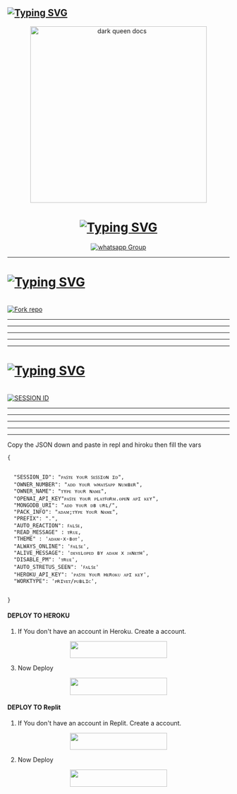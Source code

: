 ## [![Typing SVG](https://readme-typing-svg.herokuapp.com?font=Rockstar-ExtraBold&color=F33A6A&lines=Leave+the+useless+educated+friends;+If+he+is+a+drug+addict;and+of+good+character;+associate+with+him)](https://git.io/typing-svg)










<!DOCTYPE html>
<html>
<body>
  <p align="center">
    <a href="https://chat.whatsapp.com/IpDbNkTpz1l520HHFuS7B7">
     <img alt="dark queen docs" height="400" src="https://i.ibb.co/Xy30DrV/Picsart-23-12-08-03-30-18-081.jpg">  </a>
  <h1 align="center">
    <a href="https://git.io/typing-svg"><img src="https://readme-typing-svg.demolab.com?font=Fira+Code&pause=1000&width=435&lines=ᴀᴅᴀᴍ+++x+ʙᴏᴛ+++ᴍᴜʟᴛɪᴅɪᴠɪᴄᴇ+++ᴡʜᴀᴛꜱᴀᴘᴘ+++ʙᴏᴛ" alt="Typing SVG" /></a>
 </h1>
  <p align="center">
    <div hx-get="/visitor_count" hx-target="this" hx-swap="innerHTML"></div>
  </p>
  <p align="center">
    <a href="https://chat.whatsapp.com/JAaipo4Z9ldLCEh0pXidqL" target="_blank">
      <img alt="whatsapp Group" src="https://img.shields.io/badge/ ᴀᴅᴀᴍ x ʙᴏᴛ ꜱᴜᴘᴘᴏʀᴛ ᴡʜᴀᴛꜱᴀᴘᴘ ɢʀᴏᴜᴘ ʟɪɴᴋ  -25D366?style=for-the-badge&logo=whatsapp&logoColor=black" />
    </a>
  </p>

---
# <a href="https://git.io/typing-svg"><img src="https://readme-typing-svg.demolab.com?font=Fira+Code&pause=1000&width=435&lines=[ꜰᴏʀᴋ+ᴀᴅᴀᴍ+x+ᴡʜᴀᴛꜱᴀᴘᴘ+ʙᴏᴛ]" alt="Typing SVG" /></a>
  
  <br>
<a href='https://github.com/Janith-max/ADAM-BOT/fork' target="_blank"><img alt='Fork repo' src='https://img.shields.io/badge/Fork Repo-100000?style=for-the-badge&logo=scan&logoColor=white&labelColor=black&color=black'/></a>

---
---
---
---
--- 

# <a href="https://git.io/typing-svg"><img src="https://readme-typing-svg.demolab.com?font=Fira+Code&pause=1000&width=435&lines=[ꜱᴄᴀɴ+ᴀᴅᴀᴍ+x+Qʀ+ᴄᴏᴅᴇꜱ]" alt="Typing SVG" /></a>

  <br>
<a href='https://replit.com/@janithmx3412/ADAM-BOT-3?v=1' target="_blank"><img alt='SESSION ID' src='https://img.shields.io/badge/Session_id-100000?style=for-the-badge&logo=scan&logoColor=white&labelColor=black&color=black'/></a>

---
---
---
---
---




Copy the JSON down and paste in repl and hiroku then fill the vars

```
{


  "SESSION_ID": "ᴘᴀꜱᴛᴇ ʏᴏᴜʀ ꜱᴇꜱꜱɪᴏɴ ɪᴅ",
  "OWNER_NUMBER": "ᴀᴅᴅ ʏᴏᴜʀ ᴡʜᴀᴛꜱᴀᴘᴘ ɴᴜᴍʙᴇʀ",
  "OWNER_NAME": "ᴛʏᴘᴇ ʏᴏᴜʀ ɴᴀᴍᴇ",
  "OPENAI_API_KEY"ᴘᴀꜱᴛᴇ ʏᴏᴜʀ ᴘʟᴀᴛꜰᴏʀᴍ.ᴏᴘᴇɴ ᴀᴘɪ ᴋᴇʏ",
  "MONGODB_URI": "ᴀᴅᴅ ʏᴏᴜʀ ᴅʙ ᴜʀʟ/",
  "PACK_INFO": "ᴀᴅᴀᴍ;ᴛʏᴘᴇ ʏᴏᴜʀ ɴᴀᴍᴇ",
  "PREFIX": ".",
  "AUTO_REACTION": ꜰᴀʟꜱᴇ,
  "READ_MESSAGE" : ᴛʀᴜᴇ,
  "THEME" : 'ᴀᴅᴀᴍ-x-ʙᴏᴛ',
  "ALWAYS_ONLINE": 'ꜰᴀʟꜱᴇ',
  "ALIVE_MESSAGE": 'ᴅᴇᴠᴇʟᴏᴘᴇᴅ ʙʏ ᴀᴅᴀᴍ x ᴊᴀɴᴇᴛʜ',
  "DISABLE_PM": 'ᴛʀᴜᴇ',
  "AUTO_STRETUS_SEEN": 'ꜰᴀʟꜱᴇ'
  "HEROKU_API_KEY": 'ᴘᴀꜱᴛᴇ ʏᴏᴜʀ ʜᴇʀᴏᴋᴜ ᴀᴘɪ ᴋᴇʏ',
  "WORKTYPE": 'ᴘʀɪᴠᴇᴛ/ᴘᴜʙʟɪᴄ',

  
}
```


#### DEPLOY TO HEROKU

1. If You don't have an account in Heroku. Create a account.
    <br>
<p align="center"><a href="https://signup.heroku.com"> <img src="https://img.shields.io/badge/heroku%20Account-blue?style=for-the-badge&logo=heroku" width="220" height="38.45"/></a></p>



3. Now Deploy
    <br>
<p align="center"><a href="https://heroku.com/deploy?template=https://github.com/Janith-max/ADAM-BOT"> <img src="https://img.shields.io/badge/Heroku%20Deploy-blue?style=for-the-badge&logo=heroku" width="220" height="38.45"/></a></p>


#### DEPLOY TO Replit 

1. If You don't have an account in Replit. Create a account.
    <br>
<p align="center"><a href="https://replit.com/signup"> <img src="https://img.shields.io/badge/replit%20Account-blue?style=for-the-badge&logo=replit" width="220" height="38.45"/></a></p>

2. Now Deploy
    <br>
<p align="center"><a href="https://replit.com"> <img src="https://img.shields.io/badge/replit%20Deploy-blue?style=for-the-badge&logo=replit" width="220" height="38.45"/></a></p>

 
 
